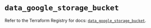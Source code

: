 # `data_google_storage_bucket`

Refer to the Terraform Registry for docs: [`data_google_storage_bucket`](https://registry.terraform.io/providers/hashicorp/google/6.18.1/docs/data-sources/storage_bucket).
